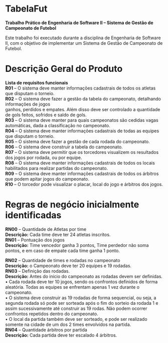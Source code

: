 # TabelaFut
**Trabalho Prático de Engenharia de Software II – Sistema de Gestão de Campeonato de Futebol**

Este trabalho foi executado durante a disciplina de Engenharia de Software II, com o objetivo de implementar um Sistema de Gestão de Campeonato de Futebol.

# Descrição Geral do Produto  
**Lista de requisitos funcionais**  
**R01** – O sistema deve manter informações cadastrais de todos os atletas que disputam o torneio.  
**R02** – O sistema deve fazer a gestão da tabela do campeonato, detalhando informações de jogos  
ganhos, perdidos e empates. Além disso deve ser controlado a quantidade de gols feitos, sofridos e
saldo de gols.  
**R03** – O sistema deve manter para quais campeonatos são cedidas vagas automáticas, dada a
classificação no campeonato.  
**R04** – O sistema deve manter informações cadastrais de todas as equipes que disputam o torneio.  
**R05** – O sistema deve fazer a gestão de cada rodada do campeonato.  
**R06** – O sistema deve construir a tabela do campeonato.  
**R07** – O sistema deve permitir que os torcedores visualizem os resultados dos jogos por rodada, ou por
equipe.  
**R08** – O sistema deve manter informações cadastrais de todos os locais habilitados para realizar
partidas do campeonato.  
**R09** – O sistema deve manter informações cadastrais de todos os árbitros que podem apitar jogos do
campeonato.  
**R10** – O torcedor pode visualizar o placar, local do jogo e árbitros dos jogos.

# Regras de negócio inicialmente identificadas
**RN00** – Quantidade de Atletas por time  
**Descrição:** Cada time deve ter 24 atletas inscritos.  
**RN01** – Pontuação dos jogos  
**Descrição:** Time vencedor ganha 3 pontos, Time perdedor não soma pontos, e em caso de empate
cada time ganha 1 ponto.  

**RN02** – Quantidade de times e rodadas no campeonato  
**Descrição:** o Campeonato deve ter 20 equipes e 19 rodadas.  
**RN03** – Definição das rodadas.  
**Descrição:** Antes do inicio do campeonato as rodadas devem ser definidas.  
• Cada rodada deve ter 10 jogos, sendo os confrontos definidos de forma aleatória. Todas as
equipes se enfrentam apenas 1 vez durante o campeonato.  
• O sistema deve construir as 19 rodadas de forma sequencial, ou seja, a segunda rodada só
pode ser sorteada após o fim do sorteio da rodada 1 e assim sucessivamente até construir as 19
rodas. Não podem ocorrer confrontos repetidos dentro do campeonato.  
• O local da partida também deve ser sorteado, e pode ser realizado somente na cidade de um
dos 2 times envolvidos na partida.  
**RN04** – Quantidade árbitros por partida  
**Descrição:** Cada partida deve ter escalado 4 árbitros.  
